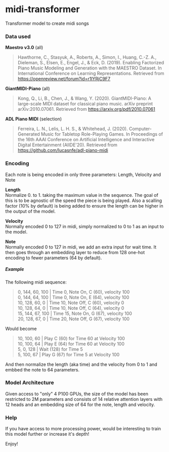# midi-transformer
Transformer model to create midi songs

### Data used
**Maestro v3.0** (all)
> Hawthorne, C., Stasyuk, A., Roberts, A., Simon, I., Huang, C.-Z. A., Dieleman, S., Elsen, E., Engel, J., & Eck, D. (2019). Enabling Factorized Piano Music Modeling and Generation with the MAESTRO Dataset. In International Conference on Learning Representations. Retrieved from https://openreview.net/forum?id=r1lYRjC9F7

**GiantMIDI-Piano** (all)
> Kong, Q., Li, B., Chen, J., & Wang, Y. (2020). GiantMIDI-Piano: A large-scale MIDI dataset for classical piano music. arXiv preprint arXiv:2010.07061. Retrieved from https://arxiv.org/pdf/2010.07061

**ADL Piano MIDI** (selection)
> Ferreira, L. N., Lelis, L. H. S., & Whitehead, J. (2020). Computer-Generated Music for Tabletop Role-Playing Games. In Proceedings of the 16th AAAI Conference on Artificial Intelligence and Interactive Digital Entertainment (AIIDE'20). Retrieved from https://github.com/lucasnfe/adl-piano-midi


### Encoding
Each note is being encoded in only three parameters: Length, Velocity and Note

**Length**  
Normalize 0. to 1. taking the maximum value in the sequence. The goal of this is to be agnostic of the speed the piece is being played. Also a scalling factor (10% by default) is being added to ensure the length can be higher in the output of the model.

**Velocity**  
Normally encoded 0 to 127 in midi, simply normalized to 0 to 1 as an input to the model.

**Note**  
Normally encoded 0 to 127 in midi, we add an extra input for wait time. It then
goes through an embedding layer to reduce from 128 one-hot encoding to fewer parameters (64 by default).

##### Example
The following midi sequence:  
>0, 144, 60, 100 | Time 0, Note On,  C (60), velocity 100  
>0, 144, 64, 100 | Time 0, Note On, E (64), velocity 100  
>10, 128, 60, 0 | Time 10, Note Off, C (60), velocity 0  
>10, 128, 64, 0 | Time 10, Note Off, C (64), velocity 0  
>15, 144, 67, 100 | Time 15, Note On, G (67), velocity 100  
>20, 128, 67, 0 | Time 20, Note Off, G (67), velocity 100  

Would become  
> 10, 100, 60   |   Play C (60) for Time 60 at Velocity 100  
> 10, 100, 64   |  Play E (64) for Time 60 at Velocity 100  
> 5, 0, 128   |   Wait (128) for Time 5  
> 5, 100, 67    |   Play G (67) for Time 5 at Velocity 100  
  
And then normalize the length (aka time) and the velocity from 0 to 1 and embbed the note to 64 parameters.  

### Model Architecture
Given access to "only" 4 P100 GPUs, the size of the model has been restricted to 2M parameters and consists of 14 relative attention layers with 12 heads and an embedding size of 64 for the note, length and velocity.

### Help
If you have access to more processing power, would be interesting to train this model further or increase it's depth!

Enjoy!
